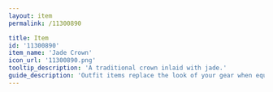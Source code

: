 ```yaml
---
layout: item
permalink: /11300890

title: Item
id: '11300890'
item_name: 'Jade Crown'
icon_url: '11300890.png'
tooltip_description: 'A traditional crown inlaid with jade.'
guide_description: 'Outfit items replace the look of your gear when equipped.'
---
```

